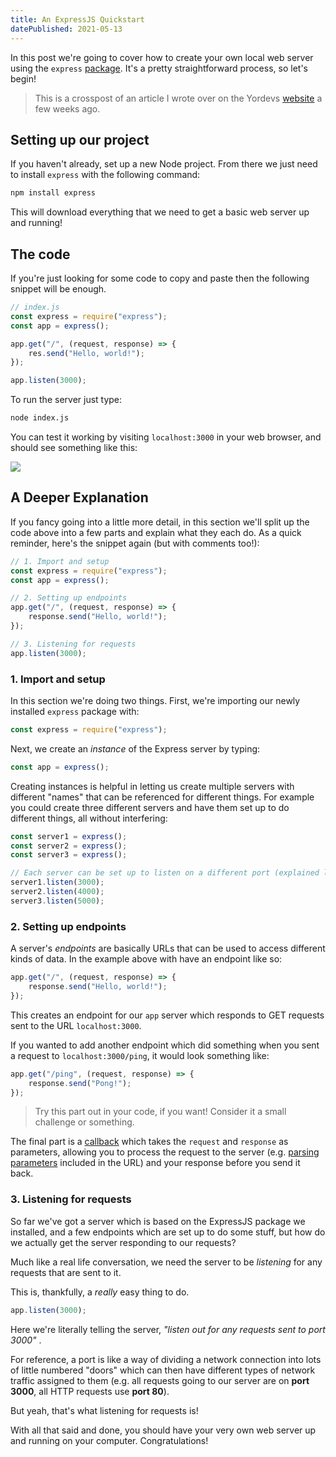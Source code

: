 ```yaml
---
title: An ExpressJS Quickstart
datePublished: 2021-05-13
---
```


In this post we're going to cover how to create your own local web server using the `express` [package](https://npmjs.com/express). It's a pretty straightforward process, so let's begin!

> This is a crosspost of an article I wrote over on the Yordevs [website](https://yordevs.com) a few weeks ago.

## Setting up our project

If you haven't already, set up a new Node project. From there we just need to install `express` with the following command:

```bash
npm install express
```

This will download everything that we need to get a basic web server up and running!

## The code

If you're just looking for some code to copy and paste then the following snippet will be enough.

```js
// index.js
const express = require("express");
const app = express();

app.get("/", (request, response) => {
	res.send("Hello, world!");
});

app.listen(3000);
```

To run the server just type:

```bash
node index.js
```

You can test it working by visiting `localhost:3000` in your web browser, and should see something like this:

![](https://i.imgur.com/wcSGknH.png)

## A Deeper Explanation

If you fancy going into a little more detail, in this section we'll split up the code above into a few parts and explain what they each do. As a quick reminder, here's the snippet again (but with comments too!):

```js
// 1. Import and setup
const express = require("express");
const app = express();

// 2. Setting up endpoints
app.get("/", (request, response) => {
	response.send("Hello, world!");
});

// 3. Listening for requests
app.listen(3000);
```

### 1. Import and setup

In this section we're doing two things. First, we're importing our newly installed `express` package with:

```js
const express = require("express");
```

Next, we create an _instance_ of the Express server by typing:

```js
const app = express();
```

Creating instances is helpful in letting us create multiple servers with different "names" that can be referenced for different things. For example you could create three different servers and have them set up to do different things, all without interfering:

```js
const server1 = express();
const server2 = express();
const server3 = express();

// Each server can be set up to listen on a different port (explained later on) and won't interfere with each other.
server1.listen(3000);
server2.listen(4000);
server3.listen(5000);
```

### 2. Setting up endpoints

A server's _endpoints_ are basically URLs that can be used to access different kinds of data. In the example above with have an endpoint like so:

```js
app.get("/", (request, response) => {
	response.send("Hello, world!");
});
```

This creates an endpoint for our `app` server which responds to GET requests sent to the URL `localhost:3000`.

If you wanted to add another endpoint which did something when you sent a request to `localhost:3000/ping`, it would look something like:

```js
app.get("/ping", (request, response) => {
	response.send("Pong!");
});
```

> Try this part out in your code, if you want! Consider it a small challenge or something.

The final part is a [callback](https://www.javascripttutorial.net/javascript-callback/) which takes the `request` and `response` as parameters, allowing you to process the request to the server (e.g. [parsing parameters](https://masteringjs.io/tutorials/express/params) included in the URL) and your response before you send it back.

### 3. Listening for requests

So far we've got a server which is based on the ExpressJS package we installed, and a few endpoints which are set up to do some stuff, but how do we actually get the server responding to our requests?

Much like a real life conversation, we need the server to be _listening_ for any requests that are sent to it.

This is, thankfully, a _really_ easy thing to do.

```js
app.listen(3000);
```

Here we're literally telling the server, _"listen out for any requests sent to port 3000"_ .

For reference, a port is like a way of dividing a network connection into lots of little numbered "doors" which can then have different types of network traffic assigned to them (e.g. all requests going to our server are on **port 3000**, all HTTP requests use **port 80**).

But yeah, that's what listening for requests is!

With all that said and done, you should have your very own web server up and running on your computer. Congratulations!
